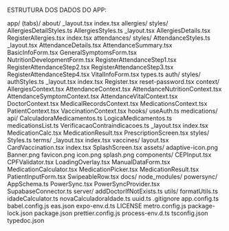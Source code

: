 ESTRUTURA DOS DADOS DO APP:

app/
  (tabs)/
    about/
      _layout.tsx
      index.tsx
  allergies/
    styles/
      AllergiesDetailStyles.ts
      AllergiesStyles.ts
    _layout.tsx
    AllergiesDetails.tsx
    RegisterAllergies.tsx
    index.tsx
  attendances/
    styles/
      AttendanceStyles.ts
    _layout.tsx
    AttendanceDetails.tsx
    AttendanceSummary.tsx
    BasicInfoForm.tsx
    GeneralSymptomsForm.tsx
    NutritionDevelopmentForm.tsx
    RegisterAttendanceStep1.tsx
    RegisterAttendanceStep2.tsx
    RegisterAttendanceStep3.tsx
    RegisterAttendanceStep4.tsx
    VitalInfoForm.tsx
    types.ts
  auth/
    styles/
      authStyles.ts
    _layout.tsx
    index.tsx
    Register.tsx
    reset-password.tsx
  context/
    AllergiesContext.tsx
    AttendanceContext.tsx
    AttendanceNutritionContext.tsx
    AttendanceSymptomContext.tsx
    AttendanceVitalContext.tsx
    DoctorContext.tsx
    MedicalRecordsContext.tsx
    MedicationsContext.tsx
    PatientContext.tsx
    VaccinationContext.tsx
  hooks/
    useAuth.ts
  medications/
    api/
      CalculadoraMedicamentos.ts
      LogicaMedicamentos.ts
      medicationsList.ts
      VerificacaoContraindicacoes.ts
    _layout.tsx
    index.tsx
    MedicationCalc.tsx
    MedicationResult.tsx
    PrescriptionScreen.tsx
    styles/
      Styles.ts
  terms/
    _layout.tsx
    index.tsx
  vaccines/
    layout.tsx
    CardVaccination.tsx
    index.tsx
    SplashScreen.tsx
assets/
  adaptive-icon.png
  Banner.png
  favicon.png
  icon.png
  splash.png
components/
  CEPInput.tsx
  CPFValidator.tsx
  LoadingOverlay.tsx
  ManualDataForm.tsx
  MedicationCalculator.tsx
  MedicationPicker.tsx
  MedicationResult.tsx
  PatientInputForm.tsx
  SwipeableRow.tsx
docs/
node_modules/
powersync/
  AppSchema.ts
  PowerSync.tsx
  PowerSyncProvider.tsx
  SupabaseConnector.ts
server/
  addDoctorIfNotExists.ts
utils/
  formatUtils.ts
  idadeCalculator.ts
  novaCalculadoraIdade.ts
  uuid.ts
.gitignore
app.config.ts
babel.config.js
eas.json
expo-env.d.ts
LICENSE
metro.config.js
package-lock.json
package.json
prettier.config.js
process-env.d.ts
tsconfig.json
typedoc.json
